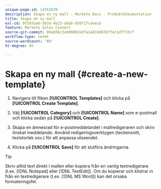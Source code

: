 ```yaml
---
unique-page-id: 14352639
description: Skapa en ny mall - Marketo Docs - Produktdokumentation
title: Skapa en ny mall
exl-id: 9f597aa6-587d-4b23-a6ab-958f17caeecb
feature: Marketo Sales Connect
source-git-commit: 09a656c3a0d0002edfa1a61b987bff4c1dff33cf
workflow-type: tm+mt
source-wordcount: '93'
ht-degree: 0%

---
```


# Skapa en ny mall {#create-a-new-template}

1. Navigera till fliken **[!UICONTROL Templates]** och klicka på **[!UICONTROL Create Template]**.

1. Välj **[!UICONTROL Category]** och **[!UICONTROL Name]** som e-postmall och klicka sedan på **[!UICONTROL Create]**.

1. Skapa en ämnesrad för e-postmeddelandet i mallredigeraren och skriv önskat meddelande. Använd redigeringsverktygen (teckensnitt, textstorlek osv.) för att anpassa utseendet.

1. Klicka på **[!UICONTROL Save]** för att slutföra ändringarna.

>[!TIP]
>
>Skriv alltid text direkt i mallen eller kopiera från en vanlig textredigerare (t.ex. [!DNL Notepad] eller [!DNL TextEdit]). Om du kopierar och klistrar in från en textredigerare (t.ex. [!DNL MS Word]) kan det orsaka formateringsfel.
